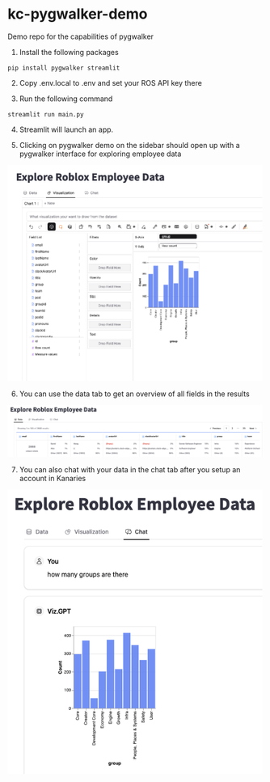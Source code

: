 # kc-pygwalker-demo

Demo repo for the capabilities of pygwalker

1.  Install the following packages

```
pip install pygwalker streamlit
```

2. Copy .env.local to .env and set your ROS API key there

3. Run the following command

```
streamlit run main.py
```

4. Streamlit will launch an app.

5. Clicking on pygwalker demo on the sidebar should open up with a pygwalker interface for exploring employee data

![pygwalker visualize](pyg-visualize.png)

6. You can use the data tab to get an overview of all fields in the results

![pygwalker data](pyg-data.png)

7. You can also chat with your data in the chat tab after you setup an account in Kanaries

![pygwalker chat](pyg-chat.png)
